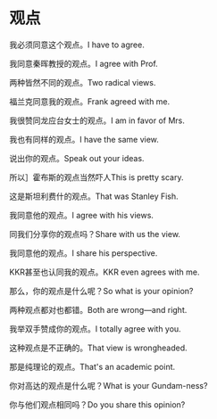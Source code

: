 # 观点

<p><span class="chinese">我必须同意这个观点。</span><span class="english">I have to agree.</span></p>

<p><span class="chinese">我同意秦晖教授的观点。</span><span class="english">I agree with Prof.</span></p>

<p><span class="chinese">两种皆然不同的观点。</span><span class="english">Two radical views.</span></p>

<p><span class="chinese">福兰克同意我的观点。</span><span class="english">Frank agreed with me.</span></p>

<p><span class="chinese">我很赞同龙应台女士的观点。</span><span class="english">I am in favor of Mrs.</span></p>

<p><span class="chinese">我也有同样的观点。</span><span class="english">I have the same view.</span></p>

<p><span class="chinese">说出你的观点。</span><span class="english">Speak out your ideas.</span></p>

<p><span class="chinese">所以］霍布斯的观点当然吓人</span><span class="english">This is pretty scary.</span></p>

<p><span class="chinese">这是斯坦利费什的观点。</span><span class="english">That was Stanley Fish.</span></p>

<p><span class="chinese">我同意他的观点。</span><span class="english">I agree with his views.</span></p>

<p><span class="chinese">同我们分享你的观点吗？</span><span class="english">Share with us the view.</span></p>

<p><span class="chinese">我同意他的观点。</span><span class="english">I share his perspective.</span></p>

<p><span class="chinese">KKR甚至也认同我的观点。</span><span class="english">KKR even agrees with me.</span></p>

<p><span class="chinese">那么，你的观点是什么呢？</span><span class="english">So what is your opinion?</span></p>

<p><span class="chinese">两种观点都对也都错。</span><span class="english">Both are wrong—and right.</span></p>

<p><span class="chinese">我举双手赞成你的观点。</span><span class="english">I totally agree with you.</span></p>

<p><span class="chinese">这种观点是不正确的。</span><span class="english">That view is wrongheaded.</span></p>

<p><span class="chinese">那是纯理论的观点。</span><span class="english">That's an academic point.</span></p>

<p><span class="chinese">你对高达的观点是什么呢？</span><span class="english">What is your Gundam-ness?</span></p>

<p><span class="chinese">你与他们观点相同吗？</span><span class="english">Do you share this opinion?</span></p>

